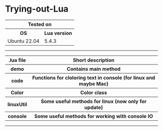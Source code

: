 # Trying-out-Lua
<table>
  <tr>
    <th colspan="2">Tested on</th>
  </tr>
  <tr>
    <th>OS</th>
    <th>Lua version</th>
  </tr>
  <tr>
    <td>Ubuntu 22.04</td>
    <td>5.4.3</td>
  </tr>
</table>
<hr>
<table>
  <tr>
    <th>.lua file</th>
    <th>Short description</th>
  </tr>
  <tr>
    <th>demo</th>
    <th>Contains main method</th>
  </tr>
  <tr>
    <th>code</th>
    <th>Functions for cloloring text in console (for linux and maybe Mac)</th>
  </tr>
  <tr>
    <th>Color</th>
    <th>Color class</th>
  </tr>
  <tr>
    <th>linuxUtil</th>
    <th>Some useful methods for linux (now only for update)</th>
  </tr>
	<tr>
		<th>console</th>
		<th>Some useful methods for working with console IO</th>
	</tr>
</table>
<hr>
